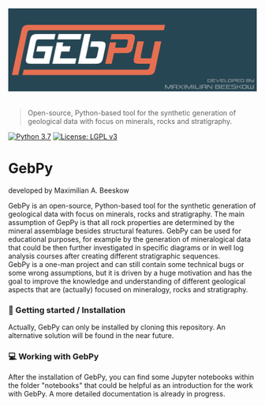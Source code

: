 # <p align="center"><img src="documents/readme_images/readme_header.png" width="1000"></p>

> Open-source, Python-based tool for the synthetic generation of geological data with focus on minerals, rocks and stratigraphy. 

[![Python 3.7](https://img.shields.io/badge/python-3.7-blue.svg)](https://www.python.org/downloads/release/python-370/) [![License: LGPL v3](https://img.shields.io/badge/License-LGPL%20v3-blue.svg)](https://www.gnu.org/licenses/lgpl-3.0)

# GebPy

developed by Maximilian A. Beeskow

GebPy is an open-source, Python-based tool for the synthetic generation of geological data with focus on minerals, rocks and stratigraphy. The main assumption of GepPy is that all rock properties are determined by the mineral assemblage besides structural features. GebPy can be used for educational purposes, for example by the generation of mineralogical data that could be then further investigated in specific diagrams or in well log analysis courses after creating different stratigraphic sequences.\
GebPy is a one-man project and can still contain some technical bugs or some wrong assumptions, but it is driven by a huge motivation and has the goal to improve the knowledge and understanding of different geological aspects that are (actually) focused on mineralogy, rocks and stratigraphy.

### 🚀 Getting started / Installation

Actually, GebPy can only be installed by cloning this repository. An alternative solution will be found in the near future. 

### 💻 Working with GebPy

After the installation of GebPy, you can find some Jupyter notebooks within the folder "notebooks" that could be helpful as an introduction for the work with GebPy. A more detailed documentation is already in progress. 
